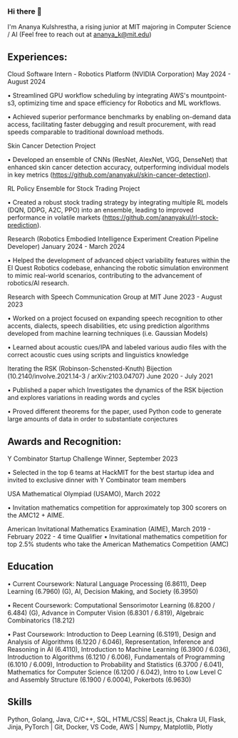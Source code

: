 ### Hi there 👋

I'm Ananya Kulshrestha, a rising junior at MIT majoring in Computer Science / AI (Feel free to reach out at ananya_k@mit.edu)

## Experiences:

Cloud Software Intern - Robotics Platform (NVIDIA Corporation) May 2024 - August 2024

• Streamlined GPU workflow scheduling by integrating AWS's mountpoint-s3, optimizing time and space efficiency for Robotics and ML workflows.

• Achieved superior performance benchmarks by enabling on-demand data access, facilitating faster debugging and result procurement, with read speeds comparable to traditional download methods.

Skin Cancer Detection Project

• Developed an ensemble of CNNs (ResNet, AlexNet, VGG, DenseNet) that enhanced skin cancer detection accuracy, outperforming individual models in key metrics (https://github.com/ananyakul/skin-cancer-detection).

RL Policy Ensemble for Stock Trading Project

• Created a robust stock trading strategy by integrating multiple RL models (DQN, DDPG, A2C, PPO) into an ensemble, leading to improved performance in volatile markets (https://github.com/ananyakul/rl-stock-prediction). 

Research (Robotics Embodied Intelligence Experiment Creation Pipeline Developer) January 2024 - March 2024

• Helped the development of advanced object variability features within the EI Quest Robotics codebase, enhancing the robotic simulation environment to mimic real-world scenarios,  contributing to the advancement of robotics/AI research.

Research with Speech Communication Group at MIT  June 2023 - August 2023

• Worked on a project focused on expanding speech recognition to other accents, dialects, speech disabilities, etc using prediction algorithms developed from machine learning techniques (i.e. Gaussian Models)

• Learned about acoustic cues/IPA and labeled various audio files with the correct acoustic cues using scripts and linguistics knowledge

Iterating the RSK (Robinson-Schensted-Knuth) Bijection (10.2140/involve.2021.14-3 / arXiv:2103.04707) June 2020 - July 2021

• Published a paper which Investigates the dynamics of the RSK bijection and explores variations in reading words and cycles

• Proved different theorems for the paper, used Python code to generate large amounts of data in order to substantiate conjectures


## Awards and Recognition:
Y Combinator Startup Challenge Winner, September 2023

• Selected in the top 6 teams at HackMIT for the best startup idea and invited to exclusive dinner with Y Combinator team members

USA Mathematical Olympiad (USAMO), March 2022

• Invitation mathematics competition for approximately top 300 scorers on the AMC12 + AIME.

American Invitational Mathematics Examination (AIME), March 2019 - February 2022 - 4 time Qualifier 
• Invitational mathematics competition for top 2.5% students who take the American Mathematics Competition (AMC) 

## Education
• Current Coursework: Natural Language Processing (6.8611), Deep Learning (6.7960) (G), AI, Decision Making, and Society (6.3950)

• Recent Coursework: Computational Sensorimotor Learning (6.8200 / 6.484) (G), Advance in Computer Vision (6.8301 / 6.819), Algebraic Combinatorics (18.212)

• Past Coursework: Introduction to Deep Learning (6.S191), Design and Analysis of Algorithms (6.1220 / 6.046), Representation, Inference and Reasoning in AI (6.4110), Introduction to Machine Learning (6.3900 / 6.036), Introduction to Algorithms (6.1210 / 6.006), Fundamentals of Programming (6.1010 / 6.009), Introduction to Probability and Statistics (6.3700 / 6.041), Mathematics for Computer Science (6.1200 / 6.042),  Intro to Low Level C and Assembly Structure (6.1900 / 6.0004), Pokerbots (6.9630)

## Skills
Python, Golang, Java, C/C++, SQL, HTML/CSS| React.js, Chakra UI, Flask, Jinja, PyTorch | Git, Docker, VS Code, AWS | Numpy, Matplotlib, Plotly

<!--
**ananyakul/ananyakul** is a ✨ _special_ ✨ repository because its `README.md` (this file) appears on your GitHub profile.



Here are some ideas to get you started:

- 🔭 I’m currently working on ...
- 🌱 I’m currently learning ...
- 👯 I’m looking to collaborate on ...
- 🤔 I’m looking for help with ...
- 💬 Ask me about ...
- 📫 How to reach me: ...
- 😄 Pronouns: ...
- ⚡ Fun fact: ...
-->

